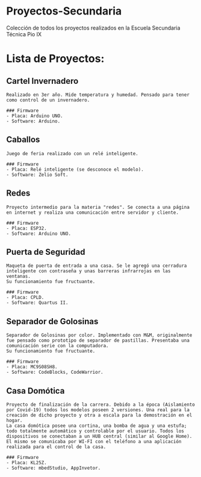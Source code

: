 # Proyectos-Secundaria
 Colección de todos los proyectos realizados en la Escuela Secundaria Técnica Pio IX

# Lista de Proyectos:
## Cartel Invernadero
	Realizado en 3er año. Mide temperatura y humedad. Pensado para tener como control de un invernadero.
	
	### Firmware
	- Placa: Arduino UNO.
	- Software: Arduino.

## Caballos
	Juego de feria realizado con un relé inteligente.
	
	### Firmware
	- Placa: Relé inteligente (se desconoce el modelo).
	- Software: Zelio Soft.

## Redes
	Proyecto intermedio para la materia "redes". Se conecta a una página en internet y realiza una comunicación entre servidor y cliente.
	
	### Firmware
	- Placa: ESP32.
	- Software: Arduino UNO.

## Puerta de Seguridad
	Maqueta de puerta de entrada a una casa. Se le agregó una cerradura inteligente con contraseña y unas barreras infrarrojas en las ventanas. 
	Su funcionamiento fue fructuante.
	
	### Firmware
	- Placa: CPLD.
	- Software: Quartus II.

## Separador de Golosinas
	Separador de Golosinas por color. Implementado con M&M, originalmente fue pensado como prototipo de separador de pastillas. Presentaba una comunicación serie con la computadora.
	Su funcionamiento fue fructuante.

	### Firmware
	- Placa: MC9S08SH8.
	- Software: CodeBlocks, CodeWarrior.

## Casa Domótica
	Proyecto de finalización de la carrera. Debido a la época (Aislamiento por Covid-19) todos los modelos poseen 2 versiones. Una real para la creación de dicho proyecto y otra a escala para la demostración en el hogar.
	La casa domótica posee una cortina, una bomba de agua y una estufa; todo totalmente automático y controlable por el usuario. Todos los dispositivos se conectaban a un HUB central (similar al Google Home). El mismo se comunicaba por WI-FI con el teléfono a una aplicación realizada para el control de la casa.
	
	### Firmware
	- Placa: KL25Z.
	- Software: mbedStudio, AppInvetor. 